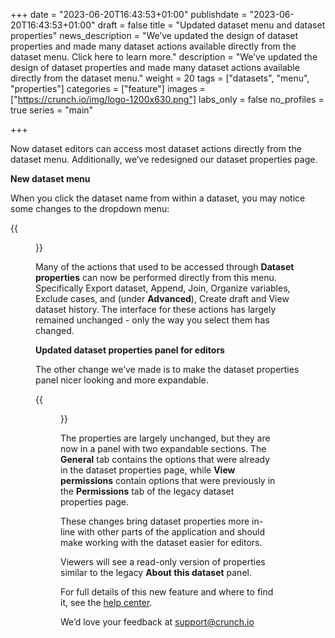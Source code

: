 +++
date = "2023-06-20T16:43:53+01:00"
publishdate = "2023-06-20T16:43:53+01:00"
draft = false
title = "Updated dataset menu and dataset properties"
news_description = "We’ve updated the design of dataset properties and made many dataset actions available directly from the dataset menu. Click here to learn more."
description = "We’ve updated the design of dataset properties and made many dataset actions available directly from the dataset menu."
weight = 20
tags = ["datasets", "menu", "properties"]
categories = ["feature"]
images = ["https://crunch.io/img/logo-1200x630.png"]
labs_only = false
no_profiles = true
series = "main"

+++

Now dataset editors can access most dataset actions directly from the dataset menu. Additionally, we’ve redesigned our dataset properties page.

**New dataset menu**

When you click the dataset name from within a dataset, you may notice some changes to the dropdown menu:

{{<figure src="https://player-crunch-io.s3.amazonaws.com/help-crunch-io/screenshots/dataset-properties-announcement-01.png" width=300 class="img-fluid">}}

Many of the actions that used to be accessed through **Dataset properties** can now be performed directly from this menu. Specifically Export dataset, Append, Join, Organize variables, Exclude cases, and (under **Advanced**), Create draft and View dataset history. The interface for these actions has largely remained unchanged - only the way you select them has changed.

**Updated dataset properties panel for editors**

The other change we’ve made is to make the dataset properties panel nicer looking and more expandable.

{{<figure src="https://player-crunch-io.s3.amazonaws.com/help-crunch-io/screenshots/dataset-properties-announcement-02.png" class="img-fluid ">}}

The properties are largely unchanged, but they are now in a panel with two expandable sections. The **General** tab contains the options that were already in the dataset properties page, while **View permissions** contain options that were previously in the **Permissions** tab of the legacy dataset properties page.

These changes bring dataset properties more in-line with other parts of the application and should make working with the dataset easier for editors.

Viewers will see a read-only version of properties similar to the legacy **About this dataset** panel.

For full details of this new feature and where to find it, see the [help center](https://help.crunch.io/hc/en-us/articles/360040059632-Dataset-Properties).

We’d love your feedback at [support@crunch.io](mailto:support@crunch.io)
